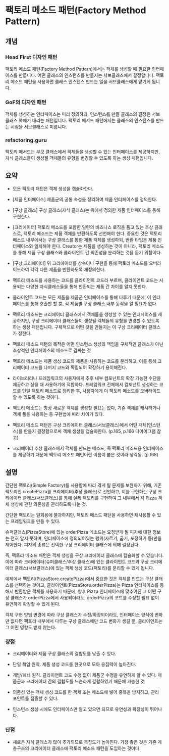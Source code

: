 # 팩토리 메소드 패턴(Factory Method Pattern)

## 개념

### Head First 디자인 패턴

팩토리 메소드 패턴(Factory Method Pattern)에서는 객체를 생성할 때 필요한 인터페이스를 만듭니다. 어떤 클래스의 인스턴스를 만들지는 서브클래스에서 결정합니다. 팩토리 메소드 패턴을 사용하면 클래스 인스턴스 만드는 일을 서브클래스에게 맡기게 됩니다.

### GoF의 디자인 패턴

객체를 생성하는 인터페이스는 미리 정의하되, 인스턴스를 만들 클래스의 결정은 서브 클래스 쪽에서 내리는 패턴입니다. 팩토리 메서드 패턴에서는 클래스의 인스턴스를 만드는 시점을 서브클래스로 미룹니다.

### refactoring.guru

팩토리 메서드는 부모 클래스에서 객체들을 생성할 수 있는 인터페이스를 제공하지만, 자식 클래스들이 생성될 객체들의 유형을 변경할 수 있도록 하는 생성 패턴입니다.

## 요약

- 모든 팩토리 패턴은 객체 생성을 캡슐화한다.

- [제품 인터페이스] 제품군의 공통 속성을 정리하여 제품 인터페이스를 정의한다.

- [구상 클래스] 구상 클래스(자식 클래스)는 위에서 정의한 제품 인터페이스를 통해 구현한다.

- [크리에이터] 팩토리 메소드를 포함한 일련의 비즈니스 로직을 품고 있는 추상 클래스로, 팩토리 메소드는 제품 객체를 반환하도록 선언해야 한다. 중요한 것은 팩토리 메소드 내부에서는 구상 클래스를 통한 제품 객체를 생성하되, 반환 타입은 제품 인터페이스와 일치해야 한다. Creator는 제품을 생성하는 것이 아니라, 팩토리 메소드를 통해 제품 구상 클래스와 클라이언트 간 의존성을 분리하는 것을 돕기 위함이다.

- [구상 크리에이터] 위 크리에이터를 상속이나 구현을 통해 팩토리 메소드를 오버라이드하여 각각 다른 제품을 반환하도록 재정의한다.

- 팩토리 메소드를 사용하는 코드를 클라이언트 코드라 부르며, 클라이언트 코드는 사용되는 다양한 자식클래스들을 통해 반환되는 제품 간 차이를 알지 못한다.

- 클라이언트 코드는 모든 제품을 제품군 인터페이스를 통해 다루기 때문에, 이 인터페이스를 통해 호출만 할 뿐, 각 제품별 구상 클래스 내부 동작을 알 필요가 없다.

- 팩토리 메소드는 크리에이터 클래스에서 객체들을 생성할 수 있는 인터페이스를 제공하지만, 구상 크리에이터 클래스들이 생성될 객체들의 유형을 변경할 수 있도록 하는 생성 패턴입니다. 구체적으로 어떤 것을 만들지는 이 구상 크리에이터 클래스가 정한다.

- 팩토리 매소드 패턴의 목적은 어떤 인스턴스 생성의 책임을 구체적인 클래스가 아닌 추상적인 인터페이스의 메소드로 감싸는 것

- 팩토리 메소드는 제품 생성 코드와 제품을 사용하는 코드를 분리하고, 이를 통해 크리에이터 코드를 나머지 코드와 독립되어 확장하기 용이해진다.

- 라이브러리나 프레임워크의 사용자에게 추후 내부 컴포넌트의 확장 가능한 수단을 제공하고 싶을 때 사용하기에 적합하다. 프레임워크 전체에서 컴포넌트 생성하는 코드를 단일 팩토리 메소드로 정리한 후, 사용자에게 이 팩토리 메소드를 오버라이드 할 수 있도록 하는 것이다.

- 팩토리 메소드는 항상 새로운 객체를 생성할 필요는 없다, 기존 객체를 캐시하거나 객체 풀을 사용하는 등 구현법에 따라 차이가 있다.

- 팩토리 메소드 패턴은 구상 크리에이터 클래스(서브클래스)에서 어떤 객체(인스턴스)를 만들지 결정함으로써 객체 생성을 캡슐화한다. (p.165, p.166 다이어그램 참고)

- 크리에이터 추상 클래스에서 객체를 만드는 메소드, 즉 팩토리 메소드용 인터페이스를 제공하기 때문에 팩토리 메소드 패턴이란 이름이 붙은 것이라 생각됨. (p.168)

## 설명

간단한 팩토리(Simple Factory)를 사용함에 따라 겪게 될 문제를 보완하기 위해, 기존 팩토리인 createPizza를 크리에이터(추상 클래스)로 선언하고, 이를 구현하는 구상 크리에이터 클래스(서브클래스)를 통해 실제 팩토리를 구현하여 그 내부에서 각 Pizza 객체 생성에 관한 의존성을 관리하도록 나눈 것.

간단한 팩토리는 일회용에 불과하지만, 팩토리 메소드 패턴을 사용하면 재사용할 수 있는 프레임워크를 만들 수 있다.

슈퍼클래스(PizzaStore)에 있는 orderPizza 메소드는 요청받게 될 피자에 대한 정보는 전혀 알지 못하며, 인터페이스에 정의되어있는 행위(자르기, 굽기, 포장하기 등)만을 제어한다. 피자의 종류는 선택한 구상 크리에이터 클래스에 의해 결정된다.

즉, 팩토리 메소드 패턴은 객체 생성을 구상 크리에이터 클래스에 캡슐화할 수 있습니다. 이에 따라 크리에이터(슈퍼클래스/추상 클래스)에 있는 클라이언트 코드와 구상 크리에이터 클래스(서브클래스)에 있는 객체 생성 코드(팩토리)를 분리할 수 있게 됩니다.

예제에서 팩토리(PizzaStore.createPizza)에서 중요한 것은 객체를 만드는 구상 클래스를 선택하는 것이고, 클라이언트(PizzaStore.orderPizza)는 Pizza 인터페이스를 통해서 반환받은 객체를 사용하기 때문에, 향후 Pizza 인터페이스에 맞추어진 그 어떤 구상 클래스가 orderPizza에서 사용되더라도, orderPizza의 코드를 수정할 필요 없이 유연하게 확장할 수 있게 된다.

객체 구현 방법 변경에 따라 구상 클래스가 수정/확장되더라도, 인터페이스 양식에 변화만 없다면 팩토리 내부에서 다루는 구상 클래스에만 코드 변화가 생길 뿐, 클라이언트는 그 어떤 영향도 받지 않는다.

### 장점

- 크리에이터와 제품 구상 클래스의 결합도를 낮출 수 있다.

- 단일 책임 원칙. 제품 생성 코드를 한곳으로 모아 응집력이 높아진다.

- 개방/폐쇄 원칙. 클라이언트 코드 수정 없이 제품군 수정을 유연하게 할 수 있다. 제품군과 크리에이터 간의 결합도를 느슨하게 결합하였기 때문에 가능한 것

- 의존성 있는 객체 생성 코드를 한 객체 또는 메소드에 넣어 중복을 방지하고, 관리 포인트를 집중할 수 있다.

- 인스턴스 생성 시에도 인터페이스만 알고 있으면 되므로 유연성과 확장성이 뛰어나다.

### 단점

- 새로운 자식 클래스가 많이 추가되므로 복잡도가 높아진다. 가장 좋은 것은 기존 계층구조의 크리에이터 클래스에 팩토리 메소드 패턴을 도입하는 것이다.
